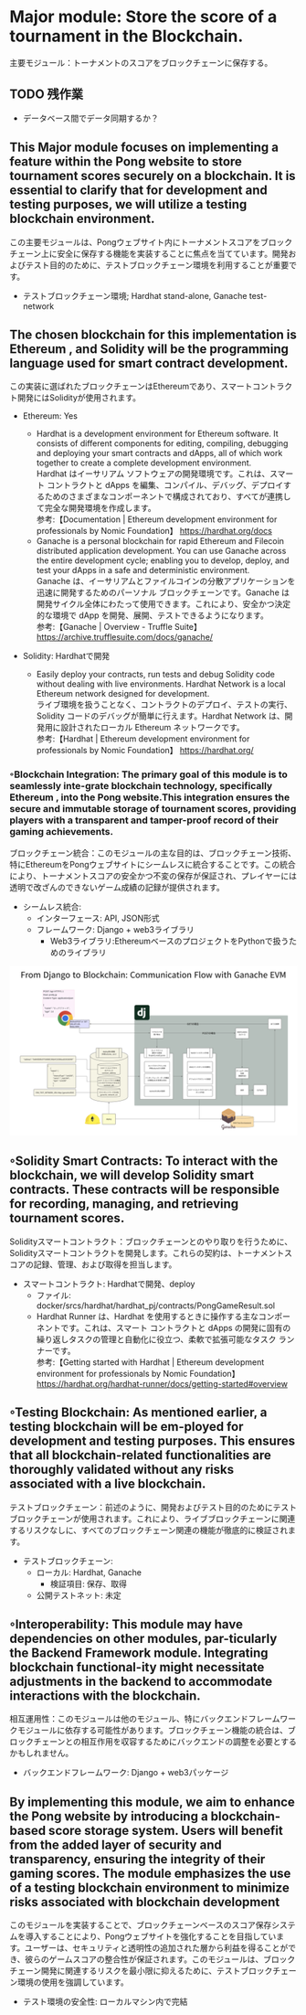 # Major module: Store the score of a tournament in the Blockchain.  

主要モジュール：トーナメントのスコアをブロックチェーンに保存する。

## TODO 残作業

- データベース間でデータ同期するか？


## This Major module focuses on implementing a feature within the Pong website to store tournament scores securely on a blockchain. It is essential to clarify that for development and testing purposes, we will utilize a testing blockchain environment.  

この主要モジュールは、Pongウェブサイト内にトーナメントスコアをブロックチェーン上に安全に保存する機能を実装することに焦点を当てています。開発およびテスト目的のために、テストブロックチェーン環境を利用することが重要です。

- テストブロックチェーン環境; Hardhat stand-alone, Ganache test-network

## The chosen blockchain for this implementation is Ethereum , and Solidity will be the programming language used for smart contract development.  

この実装に選ばれたブロックチェーンはEthereumであり、スマートコントラクト開発にはSolidityが使用されます。  

- Ethereum: Yes
  - Hardhat is a development environment for Ethereum software. It consists of different components for editing, compiling, debugging and deploying your smart contracts and dApps, all of which work together to create a complete development environment.  
  Hardhat はイーサリアム ソフトウェアの開発環境です。これは、スマート コントラクトと dApps を編集、コンパイル、デバッグ、デプロイするためのさまざまなコンポーネントで構成されており、すべてが連携して完全な開発環境を作成します。  
  参考:【Documentation | Ethereum development environment for professionals by Nomic Foundation】 https://hardhat.org/docs
  - Ganache is a personal blockchain for rapid Ethereum and Filecoin distributed application development. You can use Ganache across the entire development cycle; enabling you to develop, deploy, and test your dApps in a safe and deterministic environment.  
  Ganache は、イーサリアムとファイルコインの分散アプリケーションを迅速に開発するためのパーソナル ブロックチェーンです。Ganache は開発サイクル全体にわたって使用できます。これにより、安全かつ決定的な環境で dApp を開発、展開、テストできるようになります。  
  参考:【Ganache | Overview - Truffle Suite】 https://archive.trufflesuite.com/docs/ganache/

- Solidity: Hardhatで開発
  - Easily deploy your contracts, run tests and debug Solidity code without dealing with live environments. Hardhat Network is a local Ethereum network designed for development.  
  ライブ環境を扱うことなく、コントラクトのデプロイ、テストの実行、Solidity コードのデバッグが簡単に行えます。Hardhat Network は、開発用に設計されたローカル Ethereum ネットワークです。  
  参考:【Hardhat | Ethereum development environment for professionals by Nomic Foundation】 https://hardhat.org/

### ◦Blockchain Integration: The primary goal of this module is to seamlessly inte-grate blockchain technology, specifically Ethereum , into the Pong website.This integration ensures the secure and immutable storage of tournament scores, providing players with a transparent and tamper-proof record of their gaming achievements.  

ブロックチェーン統合：このモジュールの主な目的は、ブロックチェーン技術、特にEthereumをPongウェブサイトにシームレスに統合することです。この統合により、トーナメントスコアの安全かつ不変の保存が保証され、プレイヤーには透明で改ざんのできないゲーム成績の記録が提供されます。

- シームレス統合:
  - インターフェース: API, JSON形式
  - フレームワーク: Django + web3ライブラリ
    - Web3ライブラリ:EthereumベースのプロジェクトをPythonで扱うためのライブラリ

![alt text](<../img/スクリーンショット 2024-03-21 4.05.41.png>)

## ◦Solidity Smart Contracts: To interact with the blockchain, we will develop Solidity smart contracts. These contracts will be responsible for recording, managing, and retrieving tournament scores.  

Solidityスマートコントラクト：ブロックチェーンとのやり取りを行うために、Solidityスマートコントラクトを開発します。これらの契約は、トーナメントスコアの記録、管理、および取得を担当します。

- スマートコントラクト: Hardhatで開発、deploy
  - ファイル: docker/srcs/hardhat/hardhat_pj/contracts/PongGameResult.sol
  - Hardhat Runner は、Hardhat を使用するときに操作する主なコンポーネントです。これは、スマート コントラクトと dApps の開発に固有の繰り返しタスクの管理と自動化に役立つ、柔軟で拡張可能なタスク ランナーです。  
  参考:【Getting started with Hardhat | Ethereum development environment for professionals by Nomic Foundation】 https://hardhat.org/hardhat-runner/docs/getting-started#overview


## ◦Testing Blockchain: As mentioned earlier, a testing blockchain will be em-ployed for development and testing purposes. This ensures that all blockchain-related functionalities are thoroughly validated without any risks associated with a live blockchain.  

テストブロックチェーン：前述のように、開発およびテスト目的のためにテストブロックチェーンが使用されます。これにより、ライブブロックチェーンに関連するリスクなしに、すべてのブロックチェーン関連の機能が徹底的に検証されます。

- テストブロックチェーン:
  - ローカル: Hardhat, Ganache
    - 検証項目: 保存、取得
  - 公開テストネット: 未定

## ◦Interoperability: This module may have dependencies on other modules, par-ticularly the Backend Framework module. Integrating blockchain functional-ity might necessitate adjustments in the backend to accommodate interactions with the blockchain.  

相互運用性：このモジュールは他のモジュール、特にバックエンドフレームワークモジュールに依存する可能性があります。ブロックチェーン機能の統合は、ブロックチェーンとの相互作用を収容するためにバックエンドの調整を必要とするかもしれません。

- バックエンドフレームワーク: Django + web3パッケージ

## By implementing this module, we aim to enhance the Pong website by introducing a blockchain-based score storage system. Users will benefit from the added layer of security and transparency, ensuring the integrity of their gaming scores. The module emphasizes the use of a testing blockchain environment to minimize risks associated with blockchain development  

このモジュールを実装することで、ブロックチェーンベースのスコア保存システムを導入することにより、Pongウェブサイトを強化することを目指しています。ユーザーは、セキュリティと透明性の追加された層から利益を得ることができ、彼らのゲームスコアの整合性が保証されます。このモジュールは、ブロックチェーン開発に関連するリスクを最小限に抑えるために、テストブロックチェーン環境の使用を強調しています。

- テスト環境の安全性: ローカルマシン内で完結